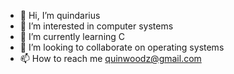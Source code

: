 - 👋 Hi, I’m quindarius
- 👀 I’m interested in computer systems 
- 🌱 I’m currently learning C
- 💞️ I’m looking to collaborate on operating systems 
- 📫 How to reach me quinwoodz@gmail.com

<!---
quinwoods/quinwoods is a ✨ special ✨ repository because its `README.md` (this file) appears on your GitHub profile.
You can click the Preview link to take a look at your changes.
--->
